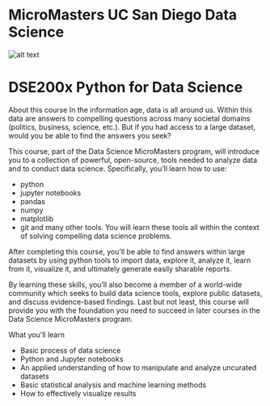 # MicroMasters UC San Diego Data Science
![alt text](https://github.com/faizalazman/MicroMasters-UC-San-Diego-Data-Science/blob/master/DSE200x%20Python%20for%20Data%20Science/UCSD-logo.png)

# DSE200x Python for Data Science
About this course
In the information age, data is all around us. Within this data are answers to compelling questions across many societal domains (politics, business, science, etc.). But if you had access to a large dataset, would you be able to find the answers you seek?

This course, part of the Data Science MicroMasters program, will introduce you to a collection of powerful, open-source, tools needed to analyze data and to conduct data science. Specifically, you’ll learn how to use:

  - python
  - jupyter notebooks
  - pandas
  - numpy
  - matplotlib
  - git
and many other tools.
You will learn these tools all within the context of solving compelling data science problems.

After completing this course, you’ll be able to find answers within large datasets by using python tools to import data, explore it, analyze it, learn from it, visualize it, and ultimately generate easily sharable reports.

By learning these skills, you’ll also become a member of a world-wide community which seeks to build data science tools, explore public datasets, and discuss evidence-based findings. Last but not least, this course will provide you with the foundation you need to succeed in later courses in the Data Science MicroMasters program.

What you'll learn
  - Basic process of data science
  - Python and Jupyter notebooks
  - An applied understanding of how to manipulate and analyze uncurated datasets
  - Basic statistical analysis and machine learning methods
  - How to effectively visualize results

